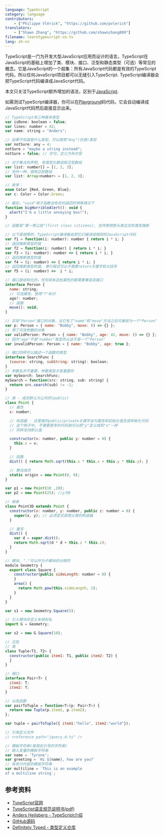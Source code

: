 ```yaml
---
language: TypeScript
category: language
contributors:
    - ["Philippe Vlérick", "https://github.com/pvlerick"]
translators:
    - ["Shawn Zhang", "https://github.com/shawnzhang009"]
filename: learntypescript-cn.ts
lang: zh-cn
---
```


TypeScript是一门为开发大型JavaScript应用而设计的语言。TypeScript在JavaScript的基础上增加了类、模块、接口、泛型和静态类型（可选）等常见的概念。它是JavaScript的一个超集：所有JavaScript代码都是有效的TypeScript代码，所以任何JavaScript项目都可以无缝引入TypeScript. TypeScript编译器会把TypeScript代码编译成JavaScript代码。

本文只关注TypeScript额外增加的语法，区别于[JavaScript](../javascript-cn/).

如需测试TypeScript编译器，你可以在[Playground](http://www.typescriptlang.org/Playground)码代码，它会自动编译成JavaScript代码然后直接显示出来。

```js
// TypeScript有三种基本类型
var isDone: boolean = false;
var lines: number = 42;
var name: string = "Anders";

// 如果不知道是什么类型，可以使用"Any"(任意)类型
var notSure: any = 4;
notSure = "maybe a string instead";
notSure = false; // 亦可，定义为布尔型

// 对于集合的声明, 有类型化数组和泛型数组
var list: number[] = [1, 2, 3];
// 另外一种，使用泛型数组
var list: Array<number> = [1, 2, 3];

// 枚举：
enum Color {Red, Green, Blue};
var c: Color = Color.Green;

// 最后，"void"用于函数没有任何返回的特殊情况下
function bigHorribleAlert(): void {
  alert("I'm a little annoying box!");
}

// 函数是"第一等公民"(first class citizens), 支持使用箭头表达式和类型推断

// 以下是相等的，TypeScript编译器会把它们编译成相同的JavaScript代码
var f1 = function(i: number): number { return i * i; }
// 返回推断类型的值
var f2 = function(i: number) { return i * i; }
var f3 = (i: number): number => { return i * i; }
// 返回推断类型的值
var f4 = (i: number) => { return i * i; }
// 返回推断类型的值, 单行程式可以不需要return关键字和大括号
var f5 = (i: number) =>  i * i;

// 接口是结构化的，任何具有这些属性的都需要兼容该接口
interface Person {
  name: string;
  // 可选属性，使用"?"标识
  age?: number;
  // 函数
  move(): void;
}

// 实现"Person"接口的对象，当它有了"name"和"move"方法之后可被视为一个"Person"
var p: Person = { name: "Bobby", move: () => {} };
// 带了可选参数的对象
var validPerson: Person = { name: "Bobby", age: 42, move: () => {} };
// 因为"age"不是"number"类型所以这不是一个"Person"
var invalidPerson: Person = { name: "Bobby", age: true };

// 接口同样可以描述一个函数的类型
interface SearchFunc {
  (source: string, subString: string): boolean;
}
// 参数名并不重要，参数类型才是重要的
var mySearch: SearchFunc;
mySearch = function(src: string, sub: string) {
  return src.search(sub) != -1;
}

// 类 - 成员默认为公共的(public)
class Point {
  // 属性
  x: number;

  // 构造器 - 这里面的public/private关键字会为属性和初始化值生成样板化代码
  // 这个例子中, 不需要更多的代码就可以把"y"定义成和"x"一样
  // 同样支持默认值

  constructor(x: number, public y: number = 0) {
    this.x = x;
  }

  // 函数
  dist() { return Math.sqrt(this.x * this.x + this.y * this.y); }

  // 静态成员
  static origin = new Point(0, 0);
}

var p1 = new Point(10 ,20);
var p2 = new Point(25); //y为0

// 继承
class Point3D extends Point {
  constructor(x: number, y: number, public z: number = 0) {
    super(x, y); // 必须显式调用父类的构造器
  }

  // 重写
  dist() {
    var d = super.dist();
    return Math.sqrt(d * d + this.z * this.z);
  }
}

// 模块, "."可以作为子模块的分隔符
module Geometry {
  export class Square {
    constructor(public sideLength: number = 0) {
    }
    area() {
      return Math.pow(this.sideLength, 2);
    }
  }
}

var s1 = new Geometry.Square(5);

// 引入模块并定义本地别名
import G = Geometry;

var s2 = new G.Square(10);

// 泛型
// 类
class Tuple<T1, T2> {
  constructor(public item1: T1, public item2: T2) {
  }
}

// 接口
interface Pair<T> {
  item1: T;
  item2: T;
}

// 以及函数
var pairToTuple = function<T>(p: Pair<T>) {
  return new Tuple(p.item1, p.item2);
};

var tuple = pairToTuple({ item1:"hello", item2:"world"});

// 引用定义文件
// <reference path="jquery.d.ts" />

// 模板字符串(使用反引号的字符串)
// 嵌入变量的模板字符串
var name = 'Tyrone';
var greeting = `Hi ${name}, how are you?`
// 有多行内容的模板字符串
var multiline = `This is an example
of a multiline string`;

```

## 参考资料
 * [TypeScript官网](http://www.typescriptlang.org/)
 * [TypeScript语言规范说明书(pdf)](http://go.microsoft.com/fwlink/?LinkId=267238)
 * [Anders Hejlsberg - TypeScript介绍](http://channel9.msdn.com/posts/Anders-Hejlsberg-Introducing-TypeScript)
 * [GitHub源码](https://github.com/Microsoft/TypeScript)
 * [Definitely Typed - 类型定义仓库](http://definitelytyped.org/)
